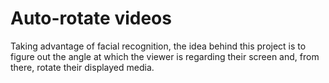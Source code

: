 # Auto-rotate videos

Taking advantage of facial recognition, the idea behind this project is to figure out the angle at which the viewer is regarding their screen and, from there, rotate their displayed media.

